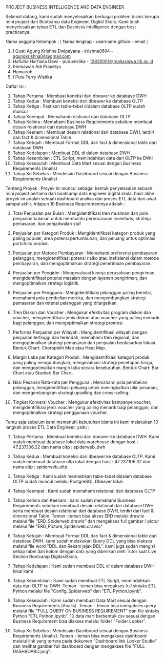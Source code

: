 PROJECT BUSINESS INTELLIGENCE AND DATA ENGINEER

Selamat datang, kami sudah menyelesaikan berbagai problem bisnis berupa mini project dari Bootcamp data Engineer, Digital Skola. Kami telah menyelesaikan tahap ETL dan Business Intelligence dengan best practicenya.

Nama anggota Kelompok : ( Nama lengkap - username github - email )

1. I Gusti Agung Krishna Dwipayana - krishna0604 - agungkrishna04@gmail.com
2. Hafidha Harfiana Dewi - putuwistika - 12820001@mahasiswa.itb.ac.id
3. hermawan Adi Prasetyo
4. Humairoh
5. I Putu Ferry Wistika

Daftar Isi : 
1. Tahap Pertama : Membuat koneksi dari dbeaver ke database DWH
2. Tahap Kedua : Membuat koneksi dari dbeaver ke database OLTP
3. Tahap Ketiga : Pastikan table-tabel didalam database OLTP sudah muncul
4. Tahap Keempat : Memahami relational dari database OLTP
5. Tahap Kelima : Memahami Business Requirements sebelum membuat desain relational dari database DWH
6. Tahap Keenam : Membuat desain relational dari database DWH, terdiri dari fact & dimensional Table
7. Tahap Ketujuh : Membuat Format DDL dari fact & dimensional table dari database DWH
8. Tahap Kedelapan : Membuat DDL di dalam database DWH
9. Tahap Kesembilan : ETL Script, memindahkan data dari OLTP ke DWH
10. Tahap Kesepuluh : Membuat Data Mart sesuai dengan Business Requirements (Analis)
11. Tahap Ke Sebelas : Mendesain Dashboard sesuai dengan Business Requirements (Analis)

Tentang Proyek : 
Proyek ini muncul sebagai bentuk penyelesaian sebuah mini project pertama dari bootcamp data engineer digital skola. hasil akhir proyek ini adalah sebuah dashboard analisa dan proses ETL data dari awal sampai akhir. Adapun 10 Business Requirementnya adalah : 

1. Total Penjualan per Bulan : Mengidentifikasi tren musiman dan pola penjualan bulanan untuk membantu perencanaan inventaris, strategi pemasaran, dan penjadwalan staf

   
2. Penjualan per Kategori Produk : Mengidentifikasi kategori produk yang paling populer, area potensi pertumbuhan, dan peluang untuk optimasi portofolio produk.


3. Penjualan per Metode Pembayaran : Memahami preferensi pembayaran pelanggan, mengidentifikasi potensi risiko atau inefisiensi dalam metode pembayaran, dan mengoptimalkan strategi penerimaan pembayaran.


4. Penjualan per Pengirim : Mengevaluasi kinerja perusahaan pengiriman, mengidentifikasi potensi masalah dengan layanan pengiriman, dan mengoptimalkan strategi logistik.

5. Penjualan per Pengguna : Mengidentifikasi pelanggan paling bernilai, memahami pola pembelian mereka, dan mengembangkan strategi pemasaran dan retensi pelanggan yang ditargetkan.


6. Tren Diskon dan Voucher : Mengukur efektivitas program diskon dan voucher, mengidentifikasi jenis diskon atau voucher yang paling menarik bagi pelanggan, dan mengoptimalkan strategi promosi.


7. Performa Penjualan per Wilayah : Mengidentifikasi wilayah dengan penjualan tertinggi dan terendah, memahami tren regional, dan mengoptimalkan strategi pemasaran dan penjualan berdasarkan lokasi.
Bentuk Chart: Choropleth Map atau Heat Map.


8. Margin Laba per Kategori Produk : Mengidentifikasi kategori produk yang paling menguntungkan, mengevaluasi strategi penetapan harga, dan mengoptimalkan margin laba secara keseluruhan.
Bentuk Chart: Bar Chart atau Stacked Bar Chart.


9. Nilai Pesanan Rata-rata per Pengguna : Memahami pola pembelian pelanggan, mengidentifikasi peluang untuk meningkatkan nilai pesanan, dan mengembangkan strategi upselling dan cross-selling.


10. Tingkat Konversi Voucher : Mengukur efektivitas kampanye voucher, mengidentifikasi jenis voucher yang paling menarik bagi pelanggan, dan mengoptimalkan strategi penggunaan voucher.


Tentu saja sebelum kami memenuhi kebutuhan bisnis ini kami melakukan 10 langkah proses ETL Data Engineer, yaitu : 
1. Tahap Pertama : Membuat koneksi dari dbeaver ke database DWH. Kami sudah membuat database lokal data warehouse dengan host : 47.237.106.32 dan nama oltp : spiderweb_dwh

2. Tahap Kedua : Membuat koneksi dari dbeaver ke database OLTP. Kami sudah membuat database oltp lokal dengan host : 47.237.106.32 dan nama oltp : spiderweb_oltp

3. Tahap Ketiga : Kami sudah memastikan table-tabel didalam database OLTP sudah muncul melalui PostgreSQL Dbeaver lokal.

4. Tahap Keempat : Kami sudah memahami relational dari database OLTP

5. Tahap Kelima dan Keenam : kami sudah memahami Business Requirements sebelum membuat desain relational dari database DWH serta membuat desain relational dari database DWH, terdiri dari fact & dimensional Table. Teman -teman bisa akses ERD melalui draw.io melalui file "ERD_Spiderweb.drawio" dan mengakses full gambar / pictur melalui file "ERD_Picture_Spiderweb.drawio"

6. Tahap Ketujuh : Membuat Format DDL dari fact & dimensional table dari database DWH. kami sudah melakukan Query DDL yang bisa diakses melalui file word "DDL dan Rekam jejak DDL". kami juga sudah mengisi setiap tabel dan kolom dengan data yang diberikan oleh Tutor saat Live Section Bootcamp DigitaslSkola.

7. Tahap Kedelapan : Kami sudah membuat DDL di dalam database DWH lokal kami

8. Tahap Kesembilan : Kami sudah membuat ETL Script, memindahkan data dari OLTP ke DWH. Teman - teman bisa megakses full sintaks ETL Python melalui file "Config_Spiderweb" dan "ETL Python.ipynb".

9. Tahap Kesepuluh : Kami sudah membuat Data Mart sesuai dengan Business Requirements (Analis). Teman - teman bisa mengakses query melalui file "FULL QUERY ON BUSINESS REQUIREMENT" dan file sintaks Python "ETL Python.ipynb". 10 data mart berbentuk csv sesuai dengan Business Requirement bisa diakses melalui folder "Folder Looker".

10. Tahap Ke Sebelas : Mendesain Dashboard sesuai dengan Business Requirements (Analis). Teman - teman bisa mengakses dashboard melalui link yang tertera pada dokumen "Dashboard link Looker Studio" dan melihat gambar full dashboard dengan mengakses file "FULL DASHBOARD.png".

